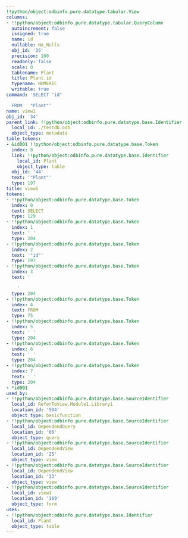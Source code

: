 ```yaml
---
!!python/object:odbinfo.pure.datatype.tabular.View
columns:
- !!python/object:odbinfo.pure.datatype.tabular.QueryColumn
  autoincrement: false
  issigned: true
  name: id
  nullable: No_Nulls
  obj_id: '35'
  precision: 100
  readonly: false
  scale: 0
  tablename: Plant
  title: Plant.id
  typename: NUMERIC
  writable: true
command: 'SELECT "id"

  FROM   "Plant"'
name: view1
obj_id: '34'
parent_link: !!python/object:odbinfo.pure.datatype.base.Identifier
  local_id: ./testdb.odb
  object_type: metadata
table_tokens:
- &id001 !!python/object:odbinfo.pure.datatype.base.Token
  index: 8
  link: !!python/object:odbinfo.pure.datatype.base.Identifier
    local_id: Plant
    object_type: table
  obj_id: '44'
  text: '"Plant"'
  type: 197
title: view1
tokens:
- !!python/object:odbinfo.pure.datatype.base.Token
  index: 0
  text: SELECT
  type: 129
- !!python/object:odbinfo.pure.datatype.base.Token
  index: 1
  text: ' '
  type: 204
- !!python/object:odbinfo.pure.datatype.base.Token
  index: 2
  text: '"id"'
  type: 197
- !!python/object:odbinfo.pure.datatype.base.Token
  index: 3
  text: '

    '
  type: 204
- !!python/object:odbinfo.pure.datatype.base.Token
  index: 4
  text: FROM
  type: 75
- !!python/object:odbinfo.pure.datatype.base.Token
  index: 5
  text: ' '
  type: 204
- !!python/object:odbinfo.pure.datatype.base.Token
  index: 6
  text: ' '
  type: 204
- !!python/object:odbinfo.pure.datatype.base.Token
  index: 7
  text: ' '
  type: 204
- *id001
used_by:
- !!python/object:odbinfo.pure.datatype.base.SourceIdentifier
  local_id: ReferToView.Module1.Library1
  location_id: '504'
  object_type: basicfunction
- !!python/object:odbinfo.pure.datatype.base.SourceIdentifier
  local_id: DependendQuery
  location_id: '66'
  object_type: query
- !!python/object:odbinfo.pure.datatype.base.SourceIdentifier
  local_id: DependendView
  location_id: '25'
  object_type: view
- !!python/object:odbinfo.pure.datatype.base.SourceIdentifier
  local_id: DependendView
  location_id: '33'
  object_type: view
- !!python/object:odbinfo.pure.datatype.base.SourceIdentifier
  local_id: view1
  location_id: '169'
  object_type: form
uses:
- !!python/object:odbinfo.pure.datatype.base.Identifier
  local_id: Plant
  object_type: table
---
```

